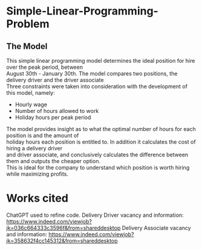 # Simple-Linear-Programming-Problem

## The Model 

This simple linear programming model determines the ideal position for hire over the peak period, between <br>
August 30th - January 30th. The model compares two positions, the delivery driver and the driver associate <br>
Three constraints were taken into consideration with the development of this model, namely:

- Hourly wage
- Number of hours allowed to work
- Holiday hours per peak period

The model provides insight as to what the optimal number of hours for each position is and the amount of <br>
holiday hours each position is entitled to. In addition it calculates the cost of hiring a delivery driver <br>
and driver associate, and conclusively calculates the difference between them and outputs the cheaper option. <br>
This is ideal for the company to understand which position is worth hiring while maximizing profits. 

# Works cited

ChatGPT used to refine code.
Delivery Driver vacancy and information: https://www.indeed.com/viewjob?jk=036c664333c3596f&from=shareddesktop 
Delivery Associate vacancy and information: https://www.indeed.com/viewjob?jk=358632f4cc145312&from=shareddesktop 
